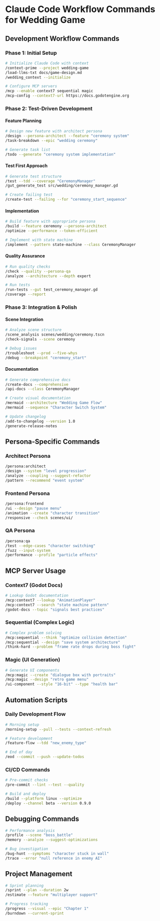 # Claude Code Workflow Commands for Wedding Game

## Development Workflow Commands

### Phase 1: Initial Setup
```bash
# Initialize Claude Code with context
/context-prime --project wedding-game
/load-llms-txt docs/game-design.md
/wedding_context --initialize

# Configure MCP servers
/mcp --enable context7 sequential magic
/mcp-config --context7-url https://docs.godotengine.org
```

### Phase 2: Test-Driven Development

#### Feature Planning
```bash
# Design new feature with architect persona
/design --persona-architect --feature "ceremony system"
/task-breakdown --epic "wedding ceremony"

# Generate task list
/todo --generate "ceremony system implementation"
```

#### Test First Approach
```bash
# Generate test structure
/test --tdd --coverage "CeremonyManager"
/gut_generate_test src/wedding/ceremony_manager.gd

# Create failing test
/create-test --failing --for "ceremony_start_sequence"
```

#### Implementation
```bash
# Build feature with appropriate persona
/build --feature ceremony --persona-architect
/optimize --performance --token-efficient

# Implement with state machine
/implement --pattern state-machine --class CeremonyManager
```

#### Quality Assurance
```bash
# Run quality checks
/check --quality --persona-qa
/analyze --architecture --depth expert

# Run tests
/run-tests --gut test_ceremony_manager.gd
/coverage --report
```

### Phase 3: Integration & Polish

#### Scene Integration
```bash
# Analyze scene structure
/scene_analysis scenes/wedding/ceremony.tscn
/check-signals --scene ceremony

# Debug issues
/troubleshoot --prod --five-whys
/debug --breakpoint "ceremony_start"
```

#### Documentation
```bash
# Generate comprehensive docs
/create-docs --comprehensive
/api-docs --class CeremonyManager

# Create visual documentation
/mermaid --architecture "Wedding Game Flow"
/mermaid --sequence "Character Switch System"

# Update changelog
/add-to-changelog --version 1.0
/generate-release-notes
```

## Persona-Specific Commands

### Architect Persona
```bash
/persona:architect
/design --system "level progression"
/analyze --coupling --suggest-refactor
/pattern --recommend "event system"
```

### Frontend Persona
```bash
/persona:frontend
/ui --design "pause menu"
/animation --create "character transition"
/responsive --check scenes/ui/
```

### QA Persona
```bash
/persona:qa
/test --edge-cases "character switching"
/fuzz --input-system
/performance --profile "particle effects"
```

## MCP Server Usage

### Context7 (Godot Docs)
```bash
# Lookup Godot documentation
/mcp:context7 --lookup "AnimationPlayer"
/mcp:context7 --search "state machine pattern"
/godot-docs --topic "signals best practices"
```

### Sequential (Complex Logic)
```bash
# Complex problem solving
/mcp:sequential --think "optimize collision detection"
/mcp:sequential --design "save system architecture"
/think-hard --problem "frame rate drops during boss fight"
```

### Magic (UI Generation)
```bash
# Generate UI components
/mcp:magic --create "dialogue box with portraits"
/mcp:magic --design "retro game menu"
/ui-component --style "16-bit" --type "health bar"
```

## Automation Scripts

### Daily Development Flow
```bash
# Morning setup
/morning-setup --pull --tests --context-refresh

# Feature development
/feature-flow --tdd "new_enemy_type"

# End of day
/eod --commit --push --update-todos
```

### CI/CD Commands
```bash
# Pre-commit checks
/pre-commit --lint --test --quality

# Build and deploy
/build --platform linux --optimize
/deploy --channel beta --version 0.9.0
```

## Debugging Commands
```bash
# Performance analysis
/profile --scene "boss_battle"
/memory --analyze --suggest-optimizations

# Bug investigation
/bug-hunt --symptoms "character stuck in wall"
/trace --error "null reference in enemy AI"
```

## Project Management
```bash
# Sprint planning
/sprint --plan --duration 2w
/estimate --feature "multiplayer support"

# Progress tracking
/progress --visual --epic "Chapter 1"
/burndown --current-sprint
```